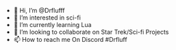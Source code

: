 - 👋 Hi, I’m @Drflufff
- 👀 I’m interested in sci-fi
- 🌱 I’m currently learning Lua
- 💞️ I’m looking to collaborate on Star Trek/Sci-fi Projects
- 📫 How to reach me On Discord #Drfluff

